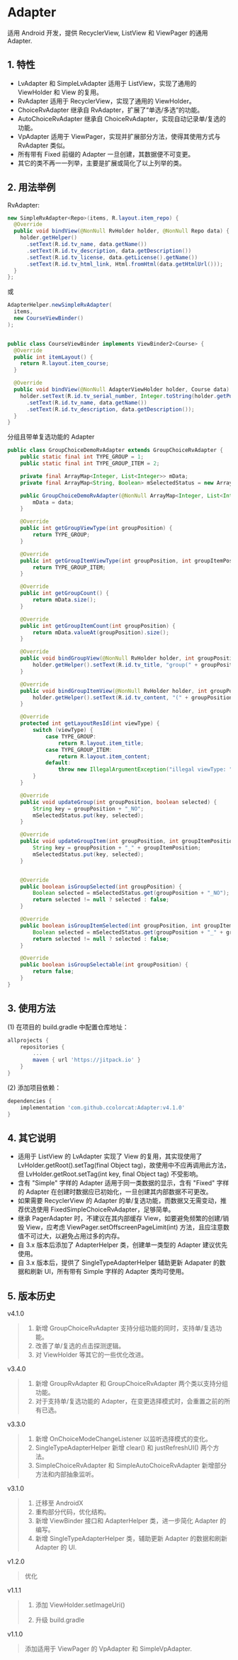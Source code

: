 # Adapter

适用 Android 开发，提供 RecyclerView, ListView 和 ViewPager 的通用 Adapter.

## 1. 特性

* LvAdapter 和 SimpleLvAdapter 适用于 ListView，实现了通用的 ViewHolder 和 View 的复用。
* RvAdapter 适用于 RecyclerView，实现了通用的 ViewHolder。
* ChoiceRvAdapter 继承自 RvAdapter，扩展了“单选/多选”的功能。
* AutoChoiceRvAdapter 继承自 ChoiceRvAdapter，实现自动记录单/复选的功能。
* VpAdapter 适用于 ViewPager，实现并扩展部分方法，使得其使用方式与 RvAdapter 类似。
* 所有带有 Fixed 前缀的 Adapter 一旦创建，其数据便不可变更。
* 其它的类不再一一列举，主要是扩展或简化了以上列举的类。

## 2. 用法举例

RvAdapter:

```java
new SimpleRvAdapter<Repo>(items, R.layout.item_repo) {
  @Override
  public void bindView(@NonNull RvHolder holder, @NonNull Repo data) {
    holder.getHelper()
      .setText(R.id.tv_name, data.getName())
      .setText(R.id.tv_description, data.getDescription())
      .setText(R.id.tv_license, data.getLicense().getName())
      .setText(R.id.tv_html_link, Html.fromHtml(data.getHtmlUrl()));
  }
};
```

或

```java
AdapterHelper.newSimpleRvAdapter(
  items, 
  new CourseViewBinder()
);


public class CourseViewBinder implements ViewBinder2<Course> {
  @Override
  public int itemLayout() {
    return R.layout.item_course;
  }

  @Override
  public void bindView(@NonNull AdapterViewHolder holder, Course data) {
    holder.setText(R.id.tv_serial_number, Integer.toString(holder.getPosition()))
      .setText(R.id.tv_name, data.getName())
      .setText(R.id.tv_description, data.getDescription());
  }
}
```

分组且带单复选功能的 Adapter

```java
public class GroupChoiceDemoRvAdapter extends GroupChoiceRvAdapter {
    public static final int TYPE_GROUP = 1;
    public static final int TYPE_GROUP_ITEM = 2;

    private final ArrayMap<Integer, List<Integer>> mData;
    private final ArrayMap<String, Boolean> mSelectedStatus = new ArrayMap<>();

    public GroupChoiceDemoRvAdapter(@NonNull ArrayMap<Integer, List<Integer>> data) {
        mData = data;
    }

    @Override
    public int getGroupViewType(int groupPosition) {
        return TYPE_GROUP;
    }

    @Override
    public int getGroupItemViewType(int groupPosition, int groupItemPosition) {
        return TYPE_GROUP_ITEM;
    }

    @Override
    public int getGroupCount() {
        return mData.size();
    }

    @Override
    public int getGroupItemCount(int groupPosition) {
        return mData.valueAt(groupPosition).size();
    }

    @Override
    public void bindGroupView(@NonNull RvHolder holder, int groupPosition) {
        holder.getHelper().setText(R.id.tv_title, "group(" + groupPosition + "): " + mData.keyAt(groupPosition));
    }

    @Override
    public void bindGroupItemView(@NonNull RvHolder holder, int groupPosition, int groupItemPosition) {
        holder.getHelper().setText(R.id.tv_content, "(" + groupPosition + ", " + groupItemPosition + "): " + mData.valueAt(groupPosition).get(groupItemPosition));
    }

    @Override
    protected int getLayoutResId(int viewType) {
        switch (viewType) {
            case TYPE_GROUP:
                return R.layout.item_title;
            case TYPE_GROUP_ITEM:
                return R.layout.item_content;
            default:
                throw new IllegalArgumentException("illegal viewType: " + viewType);
        }
    }

    @Override
    public void updateGroup(int groupPosition, boolean selected) {
        String key = groupPosition + "_NO";
        mSelectedStatus.put(key, selected);
    }

    @Override
    public void updateGroupItem(int groupPosition, int groupItemPosition, boolean selected) {
        String key = groupPosition + "_" + groupItemPosition;
        mSelectedStatus.put(key, selected);
    }


    @Override
    public boolean isGroupSelected(int groupPosition) {
        Boolean selected = mSelectedStatus.get(groupPosition + "_NO");
        return selected != null ? selected : false;
    }

    @Override
    public boolean isGroupItemSelected(int groupPosition, int groupItemPosition) {
        Boolean selected = mSelectedStatus.get(groupPosition + "_" + groupItemPosition);
        return selected != null ? selected : false;
    }

    @Override
    public boolean isGroupSelectable(int groupPosition) {
        return false;
    }
}
```



## 3. 使用方法

(1) 在项目的 build.gradle 中配置仓库地址：

```groovy
allprojects {
    repositories {
        ...
        maven { url 'https://jitpack.io' }
    }
}
```

(2) 添加项目依赖：

```groovy
dependencies {
    implementation 'com.github.ccolorcat:Adapter:v4.1.0'
}
```

## 4. 其它说明

* 适用于 ListView 的 LvAdapter 实现了 View 的复用，其实现使用了 LvHolder.getRoot().setTag(final Object tag)，故使用中不应再调用此方法，但 LvHolder.getRoot.setTag(int key, final Object tag) 不受影响。
* 含有 "Simple" 字样的 Adapter 适用于同一类数据的显示，含有 "Fixed" 字样的 Adapter 在创建时数据应已初始化，一旦创建其内部数据不可更改。
* 如果需要 RecyclerView 的 Adapter 的单/复选功能，而数据又无需变动，推荐优选使用 FixedSimpleChoiceRvAdapter，足够简单。
* 继承 PagerAdapter 时，不建议在其内部缓存 View，如要避免频繁的创建/销毁 View，应考虑 ViewPager.setOffscreenPageLimit(int) 方法，且应注意数值不可过大，以避免占用过多的内存。
* 自 3.x 版本后添加了 AdapterHelper 类，创建单一类型的 Adapter 建议优先使用。
* 自 3.x 版本后，提供了 SingleTypeAdapterHelper 辅助更新 Adapater 的数据和刷新 UI，所有带有 Simple 字样的 Adapter 类均可使用。

## 5. 版本历史

v4.1.0

> 1. 新增 GroupChoiceRvAdapter 支持分组功能的同时，支持单/复选功能。
> 2. 改善了单/复选的点击探测逻辑。
> 3. 对 ViewHolder 等其它的一些优化改进。

v3.4.0

> 1. 新增 GroupRvAdapter 和 GroupChoiceRvAdapter 两个类以支持分组功能。
> 2. 对于支持单/复选功能的 Adapter，在变更选择模式时，会重置之前的所有已选。

v3.3.0

> 1. 新增 OnChoiceModeChangeListener 以监听选择模式的变化。
> 2. SingleTypeAdapterHelper 新增 clear() 和 justRefreshUI() 两个方法。
> 3. SimpleChoiceRvAdapter 和 SimpleAutoChoiceRvAdapter 新增部分方法和内部抽象监听。

v3.1.0

> 1. 迁移至 AndroidX
> 2. 重构部分代码，优化结构。
> 3. 新增 ViewBinder 接口和 AdapterHelper 类，进一步简化 Adapter 的编写。
> 4. 新增 SingleTypeAdapterHelper 类，辅助更新 Adapter 的数据和刷新 Adapter 的 UI.

v1.2.0

> 优化

v1.1.1

> 1. 添加 ViewHolder.setImageUri()
>
> 2. 升级 build.gradle

v1.1.0

> 添加适用于 ViewPager 的 VpAdapter 和 SimpleVpAdapter.